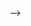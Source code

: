 <!-- ---
# the default layout is 'page'
icon: fas fa-info-circle
order: 4
---


<!-- 
> Add Markdown syntax content to file `_tabs/about.md`{: .filepath } and it will show up on this page.
{: .prompt-tip } --> -->

